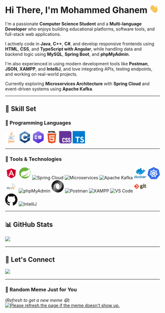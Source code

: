 <h1>Hi There, I'm Mohammed Ghanem <img src="https://raw.githubusercontent.com/ABSphreak/ABSphreak/master/gifs/Hi.gif" width="30px"></h1>  
I'm a passionate <strong>Computer Science Student</strong> and a <strong>Multi-language Developer</strong> who enjoys building educational platforms, software tools, and full-stack web applications.  

I actively code in <strong>Java</strong>, <strong>C++</strong>, <strong>C#</strong>, and develop responsive frontends using <strong>HTML</strong>, <strong>CSS</strong>, and <strong>TypeScript with Angular</strong>, while handling data and backend logic using <strong>MySQL</strong>, <strong>Spring Boot</strong>, and <strong>phpMyAdmin</strong>.  

I'm also experienced in using modern development tools like <strong>Postman</strong>, <strong>JSON</strong>, <strong>XAMPP</strong>, and <strong>IntelliJ</strong>, and love integrating APIs, testing endpoints, and working on real-world projects.  

Currently exploring <strong>Microservices Architecture</strong> with <strong>Spring Cloud</strong> and event-driven systems using <strong>Apache Kafka</strong>.  

---

## 💪 Skill Set  

### 🧠 Programming Languages  
<p>
<img title="Java" alt="Java" width="40px" src="https://raw.githubusercontent.com/github/explore/master/topics/java/java.png" />  
<img title="C++" alt="C++" width="40px" src="https://raw.githubusercontent.com/github/explore/master/topics/cpp/cpp.png" />  
<img title="C#" alt="C#" width="40px" src="https://raw.githubusercontent.com/github/explore/master/topics/csharp/csharp.png" />  
<img title="HTML5" alt="HTML" width="40px" src="https://raw.githubusercontent.com/github/explore/master/topics/html/html.png" />  
<img title="CSS3" alt="CSS" width="40px" src="https://raw.githubusercontent.com/github/explore/master/topics/css/css.png" />  
<img title="TypeScript" alt="TypeScript" width="40px" src="https://raw.githubusercontent.com/github/explore/master/topics/typescript/typescript.png" />  
</p>

---

### 🧰 Tools & Technologies  
<p>
<img title="Angular" alt="Angular" width="40px" src="https://raw.githubusercontent.com/github/explore/master/topics/angular/angular.png" />  
<img title="Spring Boot" alt="Spring Boot" width="40px" src="https://raw.githubusercontent.com/github/explore/master/topics/spring-boot/spring-boot.png" />  
<img title="Spring Cloud" alt="Spring Cloud" width="40px" src="https://upload.wikimedia.org/wikipedia/commons/thumb/4/44/Spring_Framework_Logo_2018.svg/768px-Spring_Framework_Logo_2018.svg.png" />  
<img title="Microservices" alt="Microservices" width="40px" src="https://cdn-icons-png.flaticon.com/512/3061/3061282.png" />  
<img title="Apache Kafka" alt="Apache Kafka" width="40px" src="[https://upload.wikimedia.org/wikipedia/commons/0/05/Apache_kafka.svg](https://www.google.com/url?sa=i&url=https%3A%2F%2Fwww.ibm.com%2Fproducts%2Finstana%2Fsupported-technologies%2Fapache-kafka-observability&psig=AOvVaw0JvEDmkBPuCvSn0U5lYG_N&ust=1755352237122000&source=images&cd=vfe&opi=89978449&ved=0CBUQjRxqFwoTCMjcxer6jI8DFQAAAAAdAAAAABAE)" />  
<img title="Docker" alt="Docker" width="40px" src="https://raw.githubusercontent.com/github/explore/master/topics/docker/docker.png" />  
<img title="Kubernetes" alt="Kubernetes" width="40px" src="https://raw.githubusercontent.com/github/explore/master/topics/kubernetes/kubernetes.png" />  
<img title="MySQL" alt="MySQL" width="40px" src="https://raw.githubusercontent.com/github/explore/master/topics/mysql/mysql.png" />  
<img title="phpMyAdmin" alt="phpMyAdmin" width="40px" src="https://i.imgur.com/Hw7sYz6.png" />  
<img title="JSON" alt="JSON" width="40px" src="https://raw.githubusercontent.com/github/explore/master/topics/json/json.png" />  
<img title="Postman" alt="Postman" width="40px" src="https://www.vectorlogo.zone/logos/getpostman/getpostman-icon.svg" />  
<img title="XAMPP" alt="XAMPP" width="40px" src="https://www.apachefriends.org/images/xampp-logo-ac950edf.svg" />  
<img title="VS Code" alt="VS Code" width="40px" src="https://img.icons8.com/fluent/48/000000/visual-studio-code-2019.png" />  
<img title="Git" alt="Git" width="40px" src="https://raw.githubusercontent.com/github/explore/master/topics/git/git.png" />  
<img title="GitHub" alt="GitHub" width="40px" src="https://raw.githubusercontent.com/github/explore/master/topics/github/github.png" />  
<img title="IntelliJ IDEA" alt="IntelliJ" width="40px" src="https://resources.jetbrains.com/storage/products/company/brand/logos/IntelliJ_IDEA_icon.png" />  
</p>

---

## 📊 GitHub Stats  
<img src="https://github-readme-stats.vercel.app/api?username=mohammedghanem&show_icons=true&theme=tokyonight&include_all_commits=true" />  

---

## 🤝 Let's Connect  
<a href="https://www.linkedin.com/in/mohammed-ghanem/"><img src="https://cdn2.iconfinder.com/data/icons/social-media-2285/512/1_Linkedin_unofficial_colored_svg-128.png" width="40"></a>  

---

### 🎉 Random Meme Just for You  
(*Refresh to get a new meme 😄*)  
<a href="https://github.com/techytushar/random-memer"><img src="https://web-production-4cea.up.railway.app/" title="Meme" alt="Please refresh the page if the meme doesn't show up." height="400"></a>  
